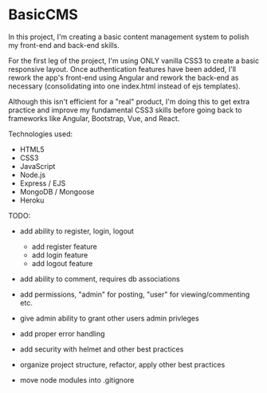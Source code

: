 # BasicCMS

In this project, I'm creating a basic content management system to polish my front-end and back-end skills.

For the first leg of the project, I'm using ONLY vanilla CSS3 to create a basic responsive layout. Once authentication features have been added, I'll rework the app's front-end using Angular and rework the back-end as necessary (consolidating into one index.html instead of ejs templates).

Although this isn't efficient for a "real" product, I'm doing this to get extra practice and improve my fundamental CSS3 skills before going back to frameworks like Angular, Bootstrap, Vue, and React.

Technologies used:
* HTML5
* CSS3
* JavaScript
* Node.js
* Express / EJS
* MongoDB / Mongoose
* Heroku

TODO:

* add ability to register, login, logout
  * add register feature
  * add login feature
  * add logout feature
 
* add ability to comment, requires db associations
 * add permissions, "admin" for posting, "user" for viewing/commenting etc.
 * give admin ability to grant other users admin privleges 

* add proper error handling

* add security with helmet and other best practices

* organize project structure, refactor, apply other best practices

* move node modules into .gitignore
